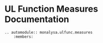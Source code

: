 # UL Function Measures Documentation

```{eval-rst} 
.. automodule:: monalysa.ulfunc.measures
    :members:
```